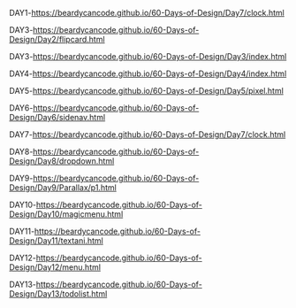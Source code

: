 DAY1-https://beardycancode.github.io/60-Days-of-Design/Day7/clock.html

DAY3-https://beardycancode.github.io/60-Days-of-Design/Day2/flipcard.html

DAY3-https://beardycancode.github.io/60-Days-of-Design/Day3/index.html

DAY4-https://beardycancode.github.io/60-Days-of-Design/Day4/index.html

DAY5-https://beardycancode.github.io/60-Days-of-Design/Day5/pixel.html

DAY6-https://beardycancode.github.io/60-Days-of-Design/Day6/sidenav.html

DAY7-https://beardycancode.github.io/60-Days-of-Design/Day7/clock.html

DAY8-https://beardycancode.github.io/60-Days-of-Design/Day8/dropdown.html

DAY9-https://beardycancode.github.io/60-Days-of-Design/Day9/Parallax/p1.html

DAY10-https://beardycancode.github.io/60-Days-of-Design/Day10/magicmenu.html

DAY11-https://beardycancode.github.io/60-Days-of-Design/Day11/textani.html

DAY12-https://beardycancode.github.io/60-Days-of-Design/Day12/menu.html

DAY13-https://beardycancode.github.io/60-Days-of-Design/Day13/todolist.html
